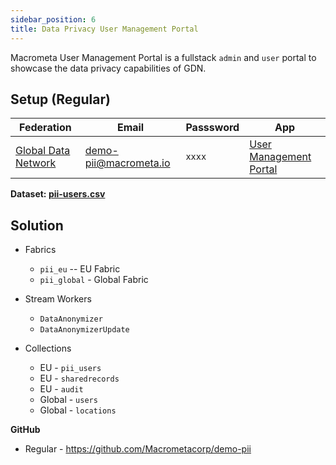 ```yaml
---
sidebar_position: 6
title: Data Privacy User Management Portal
---
```


Macrometa User Management Portal is a fullstack `admin` and `user` portal to showcase the data privacy capabilities of GDN.


## Setup (Regular)

| **Federation**                                        | **Email**                              | **Passsword** | **App**|
| ----------------------------------------------------- | -------------------------------------- | ------------- |--------------|
| [Global Data Network](https://play.paas.macrometa.io/) | demo-pii@macrometa.io | `xxxx`    | [User Management Portal](https://pii.macrometa.io/) |

**Dataset: [pii-users.csv](/datasets/pii-users.csv)**


## Solution

* Fabrics
    * `pii_eu` -- EU Fabric
    * `pii_global` - Global Fabric

* Stream Workers
    * `DataAnonymizer`
    * `DataAnonymizerUpdate`

* Collections
    * EU - `pii_users`
    * EU - `sharedrecords`
    * EU - `audit`
    * Global - `users`
    * Global - `locations`

**GitHub**

* Regular - https://github.com/Macrometacorp/demo-pii
